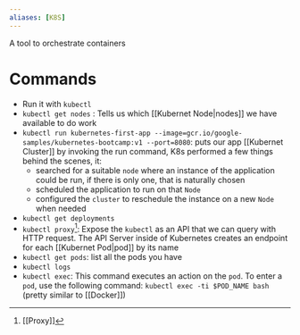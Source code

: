 ```yaml
---
aliases: [K8S]
---
```


A tool to orchestrate containers

# Commands

* Run it with `kubectl`
* `kubectl get nodes` : Tells us which [[Kubernet Node|nodes]] we have available to do work
* `kubectl run kubernetes-first-app --image=gcr.io/google-samples/kubernetes-bootcamp:v1 --port=8080`: puts our app [[Kubernet Cluster]] by invoking the run command, K8s performed a few things behind the scenes, it:
	* searched for a suitable `node` where an instance of the application could be run, if there is only one, that is naturally chosen
	* scheduled the application to run on that `Node`
	* configured the `cluster` to reschedule the instance on a new `Node` when needed
* `kubectl get deployments`
* `kubectl proxy`[^1]: Expose the `kubectl` as an API that we can query with HTTP request. The API Server inside of Kubernetes creates an endpoint for each [[Kubernet Pod|pod]] by its name
* `kubectl get pods`: list all the pods you have
* `kubectl logs`
* `kubectl exec`: This command executes an action on the `pod`. To enter a `pod`, use the following command: `kubectl exec -ti $POD_NAME bash` (pretty similar to [[Docker]])

[^1]: [[Proxy]]